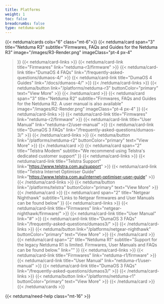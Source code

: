 ```yaml
---
title: Platforms
weight: 1
toc: false
breadcrumbs: false
type: netduma-wide
---
```


{{< netduma/cards cols="6" class="mt-6">}}
  {{< netduma/card
    span="3" 
    title="Netduma R3" 
    subtitle="Firmwares, FAQs and Guides for the Netduma R3" 
    image="/images/R3-Render.png"
    imageClass="pt-4 px-4"
  >}}
    {{< netduma/card-links >}}
      {{< netduma/card-link title="Firmwares" link="netduma-r3/firmware" >}}
      {{< netduma/card-link title="DumaOS 4 FAQs" link="/frequently-asked-questions/dumaos-4/" >}}
      {{< netduma/card-link title="DumaOS 4 Guides" link="/docs/dumaos-4/" >}}
    {{< /netduma/card-links >}}
    {{< netduma/button link="/platforms/netduma-r3" buttonColor="primary" text="View More" >}}
  {{< /netduma/card >}}
  {{< netduma/card
    span="3" 
    title="Netduma R2" 
    subtitle="Firmwares, FAQs and Guides for the Netduma R2. A user manual is also available"
    image="/images/R2-Render.png"
    imageClass="pt-4 px-4"
  >}}
    {{< netduma/card-links >}}
      {{< netduma/card-link title="Firmwares" link="netduma-r2/firmware" >}}
      {{< netduma/card-link title="User Manual" link="netduma-r2/user-manual" >}}
      {{< netduma/card-link title="DumaOS 3 FAQs" link="/frequently-asked-questions/dumaos-3/" >}}
    {{< /netduma/card-links >}}
    {{< netduma/button link="/platforms/netduma-r2" buttonColor="primary" text="View More" >}}
  {{< /netduma/card >}}
  {{< netduma/card
    span="2" 
    title="Telstra Modem" 
    subtitle="We recommend using Telstra's dedicated customer support"
  >}}
    {{< netduma/card-links >}}
      {{< netduma/card-link title="Telstra Support" link="https://www.telstra.com.au/support" >}}
      {{< netduma/card-link title="Telstra Internet Optimiser Guide" link="https://www.telstra.com.au/internet-optimiser-user-guide" >}}
    {{< /netduma/card-links >}}
    {{< netduma/button link="/platforms/telstra" buttonColor="primary" text="View More" >}}
  {{< /netduma/card >}}
  {{< netduma/card
    span="2" 
    title="Netgear Nighthawk" 
    subtitle="Links to Netgear firmwares and User Manuals can be found below" 
  >}}
    {{< netduma/card-links >}}
      {{< netduma/card-link title="Firmwares" link="netgear-nighthawk/firmware/" >}}
      {{< netduma/card-link title="User Manual" link="#" >}}
      {{< netduma/card-link title="DumaOS 3 FAQs" link="/frequently-asked-questions/dumaos3/" >}}
    {{< /netduma/card-links >}}
    {{< netduma/button link="/platforms/netgear-nighthawk" buttonColor="primary" text="View More" >}}
  {{< /netduma/card >}}
  {{< netduma/card
    span="2" 
    title="Netduma R1" 
    subtitle="Support for the legacy Netduma R1 is limited. Firmwares, User Manuals and FAQs can be found below." 
    link=""
  >}}
    {{< netduma/card-links >}}
      {{< netduma/card-link title="Firmwares" link="netduma-r1/firmware" >}}
      {{< netduma/card-link title="User Manual" link="netduma-r1/user-manual" >}}
      {{< netduma/card-link title="DumaOS 3 FAQs" link="/frequently-asked-questions/dumaos3/" >}}
    {{< /netduma/card-links >}}
    {{< netduma/button link="/platforms/netduma-r1" buttonColor="primary" text="View More" >}}
  {{< /netduma/card >}}
{{< /netduma/cards >}}

{{< netduma/need-help class="mt-16" >}}